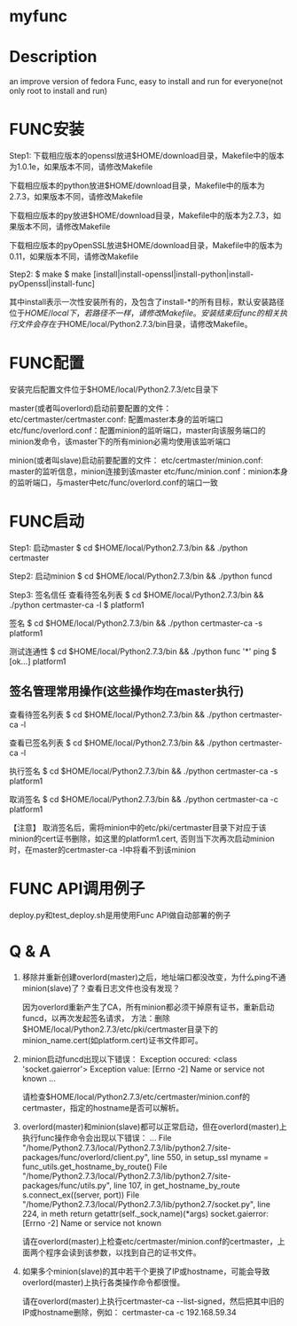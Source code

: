 myfunc
======

Description
=======
an improve version of fedora Func, easy to install and run for everyone(not only root to install and run)

FUNC安装
=======

Step1:
下载相应版本的openssl放进$HOME/download目录，Makefile中的版本为1.0.1e，如果版本不同，请修改Makefile

下载相应版本的python放进$HOME/download目录，Makefile中的版本为2.7.3，如果版本不同，请修改Makefile

下载相应版本的py放进$HOME/download目录，Makefile中的版本为2.7.3，如果版本不同，请修改Makefile

下载相应版本的pyOpenSSL放进$HOME/download目录，Makefile中的版本为0.11，如果版本不同，请修改Makefile

Step2:
    $ make
    $ make [install|install-openssl|install-python|install-pyOpenssl|install-func]

其中install表示一次性安装所有的，及包含了install-*的所有目标，默认安装路径位于$HOME/local下，若路径不一样，请修改Makefile。
安装结束后func的相关执行文件会存在于$HOME/local/Python2.7.3/bin目录，请修改Makefile。


FUNC配置
=======
安装完后配置文件位于$HOME/local/Python2.7.3/etc目录下

master(或者叫overlord)启动前要配置的文件：
etc/certmaster/certmaster.conf: 配置master本身的监听端口
etc/func/overlord.conf：配置minion的监听端口，master向该服务端口的minion发命令，该master下的所有minion必需均使用该监听端口

minion(或者叫slave)启动前要配置的文件：
etc/certmaster/minion.conf: master的监听信息，minion连接到该master
etc/func/minion.conf：minion本身的监听端口，与master中etc/func/overlord.conf的端口一致

FUNC启动
=======

Step1: 启动master
$ cd $HOME/local/Python2.7.3/bin && ./python certmaster

Step2: 启动minion
$ cd $HOME/local/Python2.7.3/bin && ./python funcd 

Step3: 签名信任
查看待签名列表
$ cd $HOME/local/Python2.7.3/bin && ./python certmaster-ca -l
$ platform1

签名
$ cd $HOME/local/Python2.7.3/bin && ./python certmaster-ca -s platform1

测试连通性
$ cd $HOME/local/Python2.7.3/bin && ./python func '*' ping
$ [ok...] platform1


签名管理常用操作(这些操作均在master执行)
--------------
查看待签名列表
$ cd $HOME/local/Python2.7.3/bin && ./python certmaster-ca -l

查看已签名列表
$ cd $HOME/local/Python2.7.3/bin && ./python certmaster-ca -l

执行签名
$ cd $HOME/local/Python2.7.3/bin && ./python certmaster-ca -s platform1

取消签名
$ cd $HOME/local/Python2.7.3/bin && ./python certmaster-ca -c platform1

【注意】
取消签名后，需将minion中的etc/pki/certmaster目录下对应于该minion的cert证书删除，如这里的platform1.cert,
否则当下次再次启动minion时，在master的certmaster-ca -l中将看不到该minion

FUNC API调用例子
================
deploy.py和test_deploy.sh是用使用Func API做自动部署的例子

Q & A
=========

1. 移除并重新创建overlord(master)之后，地址端口都没改变，为什么ping不通minion(slave)了？查看日志文件也没有发现？

   因为overlord重新产生了CA，所有minion都必须干掉原有证书，重新启动funcd，以再次发起签名请求，
   方法：删除$HOME/local/Python2.7.3/etc/pki/certmaster目录下的minion_name.cert(如platform.cert)证书文件即可。

2. minion启动funcd出现以下错误：
   Exception occured: <class 'socket.gaierror'>
   Exception value: [Errno -2] Name or service not known
   ...

   请检查$HOME/local/Python2.7.3/etc/certmaster/minion.conf的certmaster，指定的hostname是否可以解析。

3. overlord(master)和minion(slave)都可以正常启动，但在overlord(master)上执行func操作命令会出现以下错误：
   ...
   File "/home/Python2.7.3/local/Python2.7.3/lib/python2.7/site-packages/func/overlord/client.py", line 550, in setup_ssl
     myname = func_utils.get_hostname_by_route()
   File "/home/Python2.7.3/local/Python2.7.3/lib/python2.7/site-packages/func/utils.py", line 107, in get_hostname_by_route
     s.connect_ex((server, port))
   File "/home/Python2.7.3/local/Python2.7.3/lib/python2.7/socket.py", line 224, in meth
     return getattr(self._sock,name)(*args)
   socket.gaierror: [Errno -2] Name or service not known

   请在overlord(master)上检查etc/certmaster/minion.conf的certmaster，上面两个程序会读到该参数，以找到自己的证书文件。

4. 如果多个minion(slave)的其中若干个更换了IP或hostname，可能会导致overlord(master)上执行各类操作命令都很慢。

   请在overlord(master)上执行certmaster-ca --list-signed，然后把其中旧的IP或hostname删除，例如：
   certmaster-ca -c 192.168.59.34


